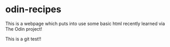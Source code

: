 # odin-recipes
This is a webpage which puts into use some basic html recently learned via The Odin project! 

This is a git test!!